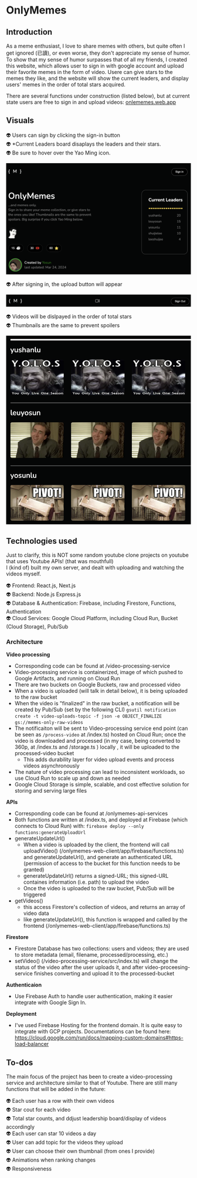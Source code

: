 # OnlyMemes
## Introduction

As a meme enthusiast, I love to share memes with others, but quite often I get ignored (已讀), or even worse, they don't appreciate my sense of humor. To show that my sense of humor surpasses that of all my friends, I created this website, which allows user to sign in with google account and upload their favorite memes in the form of video. Usere can give stars to the memes they like, and the website will show the current leaders, and display users' memes in the order of total stars acquired.

There are several functions under construction (listed below), but at current state users are free to sign in and upload videos: [onlememes.web.app](https://onlememes.web.app/)

## Visuals
👽 Users can sign by clicking the sign-in button  
👽 *Current Leaders board disaplays the leaders and their stars.  
👽 Be sure to hover over the Yao Ming icon.


![Home](screenshots/home.png)

👽 After signing in, the upload button will appear


![Sign-in](screenshots/sign_in.png)

👽 Videos will be dislpayed in the order of total stars  
👽 Thumbnails are the same to prevent spoilers


  ![List](screenshots/list.png)



## Technologies used
Just to clarify, this is NOT some random youtube clone projects on youtube that uses Youtube APIs! (that was mouthfull)    
I (kind of) built my own server, and dealt with uploading and watching the videos myself.  


👽 Frontend: React.js, Next.js  
👽 Backend: Node.js Express.js  
👽 Database & Authentication: Firebase, including Firestore, Functions, Authentication  
👽 Cloud Services: Google Cloud Platform, including Cloud Run, Bucket (Cloud Storage), Pub/Sub  

### Architecture
**Video processing**  
- Corresponding code can be found at /video-processing-service
- Video-processing service is containerized, image of which pushed to Google Artifacts, and running on Cloud Run  
- There are two buckets on Google Buckets, raw and processed video
- When a video is uploaded (will talk in detail below), it is being uploaded to the raw bucket
- When the video is "finalized" in the raw bucket, a notification will be created by Pub/Sub (set by the following CLI)
`gsutil notification create -t video-uploads-topic -f json -e OBJECT_FINALIZE gs://memes-only-raw-videos`
- The notificaiton will be sent to Video-processing service end point (can be seen as `/process-video` at /index.ts) hosted on Cloud Run; once the video is downloaded and processed (in my case, being converted to 360p, at /index.ts and /storage.ts ) locally , it will be uploaded to the processed-video bucket
  - This adds durability layer for video upload events and process videos asynchronously 
- The nature of video processing can lead to inconsistent workloads, so use Cloud Run to scale up and down as needed
- Google Cloud Storage is simple, scalable, and cost effective solution for storing and serving large files

**APIs**
- Corresponding code can be found at /onlymemes-api-services
- Both functions are written at /index.ts, and deployed at Firebase (which connects to Cloud Run) with: `firebase deploy --only functions:generateUploadUrl`
- generateUpdateUrl()
  - When a video is uploaded by the client, the frontend will call uploadVideo() (/onlymemes-web-client/app/firebase/functions.ts) and generateUpdateUrl(), and generate an authenticated URL (permission of access to the bucket for this function needs to be granted)
  - generateUpdateUrl() returns a signed-URL; this signed-URL containes information (i.e. path) to upload the video
  - Once the video is uploaded to the raw bucket, Pub/Sub will be triggered
- getVideos()
  - this access Firestore's collection of videos, and returns an array of video data
  - like generateUpdateUrl(), this function is wrapped and called by the frontend (/onlymemes-web-client/app/firebase/functions.ts)

**Firestore**
- Firestore Database has two collections: users and videos; they are used to store metadata (email, filename, processed/processing, etc.)
- setVideo() (/video-processing-service/src/index.ts) will change the status of the video after the user uploads it, and after video-proceesing-service finishes converting and upload it to the processed-bucket


**Authenticaion**
- Use Firebase Auth to handle user authentication, making it easier integrate with Google Sign In.

**Deployment**
- I've used Firebase Hosting for the frontend domain. It is quite easy to integrate with GCP projects. Documentations can be found here: https://cloud.google.com/run/docs/mapping-custom-domains#https-load-balancer

## To-dos

The main focus of the project has been to create a video-processing service and architecture similar to that of Youtube. There are still many functions that will be added in the future:


👽 Each user has a row with their own videos  
👽 Star cout for each video  
👽 Total star counts, and ddjust leadership board/display of videos accordingly  
👽 Each user can star 10 videos a day  
👽 User can add topic for the videos they upload  
👽 User can choose their own thumbnail (from ones I provide)  
👽 Animations when ranking changes  
👽 Responsiveness

